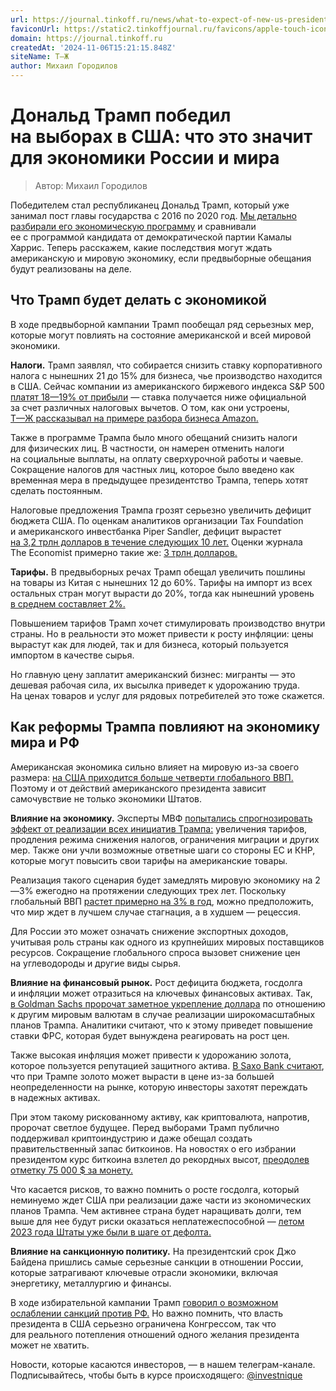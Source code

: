 ```yaml
---
url: https://journal.tinkoff.ru/news/what-to-expect-of-new-us-president-2024/
faviconUrl: https://static2.tinkoffjournal.ru/favicons/apple-touch-icon.png
domain: https://journal.tinkoff.ru
createdAt: '2024-11-06T15:21:15.848Z'
siteName: Т⁠—⁠Ж
author: Михаил Городилов
---
```


# Дональд Трамп победил на выборах в США: что это значит для эконо­мики России и мира

> Автор: Михаил Городилов

Победителем стал республиканец Дональд Трамп, который уже занимал пост главы государства с 2016 по 2020 год. [Мы детально разбирали его экономическую программу](http://localhost:5174/usa-elections-2024-economics/) и сравнивали ее с программой кандидата от демократической партии Камалы Харрис. Теперь расскажем, какие последствия могут ждать американскую и мировую экономику, если предвыборные обещания будут реализованы на деле.

## Что Трамп будет делать с экономикой

В ходе предвыборной кампании Трамп пообещал ряд серьезных мер, которые могут повлиять на состояние американской и всей мировой экономики.

**Налоги.** Трамп заявлял, что собирается снизить ставку корпоративного налога с нынешних 21 до 15% для бизнеса, чье производство находится в США. Сейчас компании из американского биржевого индекса S&P 500 [платят 18—19% от прибыли](https://thedailyshot.com/2024/09/10/official-student-debt-delinquency-rates-are-about-to-surge/) — ставка получается ниже официальной за счет различных налоговых вычетов. О том, как они устроены, [Т⁠—⁠Ж рассказывал на примере разбора бизнеса Amazon.](http://localhost:5174/news/review-amazon/)

Также в программе Трампа было много обещаний снизить налоги для физических лиц. В частности, он намерен отменить налоги на социальные выплаты, на оплату сверхурочной работы и чаевые. Сокращение налогов для частных лиц, которое было введено как временная мера в предыдущее президентство Трампа, теперь хотят сделать постоянным.

Налоговые предложения Трампа грозят серьезно увеличить дефицит бюджета США. По оценкам аналитиков организации Tax Foundation и американского инвестбанка Piper Sandler, дефицит вырастет [на 3,2 трлн долларов в течение следующих 10 лет.](https://www.wsj.com/politics/policy/federal-debt-deficit-trump-harris-5a0d30d2?mod=hp_lead_pos1) Оценки журнала The Economist примерно такие же: [3 трлн долларов.](https://www.economist.com/finance-and-economics/2024/09/05/america-has-a-huge-deficit-which-candidate-would-make-it-worse)

**Тарифы.** В предвыборных речах Трамп обещал увеличить пошлины на товары из Китая с нынешних 12 до 60%. Тарифы на импорт из всех остальных стран могут вырасти до 20%, тогда как нынешний уровень [в среднем составляет 2%.](https://ustr.gov/issue-areas/industry-manufacturing/industrial-tariffs)

Повышением тарифов Трамп хочет стимулировать производство внутри страны. Но в реальности это может привести к росту инфляции: цены вырастут как для людей, так и для бизнеса, который пользуется импортом в качестве сырья.

Но главную цену заплатит американский бизнес: мигранты — это дешевая рабочая сила, их высылка приведет к удорожанию труда. На ценах товаров и услуг для рядовых потребителей это тоже скажется.

## Как реформы Трампа повлияют на экономику мира и РФ

Американская экономика сильно влияет на мировую из-за своего размера: [на США приходится больше четверти глобального ВВП.](https://data.worldbank.org/indicator/NY.GDP.MKTP.CD?most_recent_value_desc=true&year_high_desc=true) Поэтому и от действий американского президента зависит самочувствие не только экономики Штатов.

**Влияние на экономику.** Эксперты МВФ [попытались спрогнозировать эффект от реализации всех инициатив Трампа:](https://www.ft.com/content/b3620eb7-3bb7-43fd-a330-7aea80f65353) увеличения тарифов, продления режима снижения налогов, ограничения миграции и других мер. Также они учли возможные ответные шаги со стороны ЕС и КНР, которые могут повысить свои тарифы на американские товары.

Реализация такого сценария будет замедлять мировую экономику на 2—3% ежегодно на протяжении следующих трех лет. Поскольку глобальный ВВП [растет примерно на 3% в год](https://data.worldbank.org/indicator/NY.GDP.MKTP.KD.ZG), можно предположить, что мир ждет в лучшем случае стагнация, а в худшем — рецессия.

Для России это может означать снижение экспортных доходов, учитывая роль страны как одного из крупнейших мировых поставщиков ресурсов. Сокращение глобального спроса вызовет снижение цен на углеводороды и другие виды сырья.

**Влияние на финансовый рынок.** Рост дефицита бюджета, госдолга и инфляции может отразиться на ключевых финансовых активах. Так, [в Goldman Sachs пророчат заметное укрепление доллара](https://www.reuters.com/markets/currencies/goldman-sachs-says-euro-could-drop-10-under-trump-tariffs-tax-cuts-2024-10-22/) по отношению к другим мировым валютам в случае реализации широкомасштабных планов Трампа. Аналитики считают, что к этому приведет повышение ставки ФРС, которая будет вынуждена реагировать на рост цен.

Также высокая инфляция может привести к удорожанию золота, которое пользуется репутацией защитного актива. [В Saxo Bank считают](https://www.home.saxo/learn/guides/us-election/market-impact-of-democratic-vs-republican-wins), что при Трампе золото может вырасти в цене из-за большей неопределенности на рынке, которую инвесторы захотят переждать в надежных активах.

При этом такому рискованному активу, как криптовалюта, напротив, пророчат светлое будущее. Перед выборами Трамп публично поддерживал криптоиндустрию и даже обещал создать правительственный запас биткоинов. На новостях о его избрании президентом курс биткоина взлетел до рекордных высот, [преодолев отметку 75 000 $ за монету.](https://www.rbc.ru/crypto/news/67213a039a79471c020238b1)

Что касается рисков, то важно помнить о росте госдолга, который неминуемо ждет США при реализации даже части из экономических планов Трампа. Чем активнее страна будет наращивать долги, тем выше для нее будут риски оказаться неплатежеспособной — [летом 2023 года Штаты уже были в шаге от дефолта.](http://localhost:5174/news/usa-default/)

**Влияние на санкционную политику.** На президентский срок Джо Байдена пришлись самые серьезные санкции в отношении России, которые затрагивают ключевые отрасли экономики, включая энергетику, металлургию и финансы.

В ходе избирательной кампании Трамп [говорил о возможном ослаблении санкций против РФ.](https://tass.ru/mezhdunarodnaya-panorama/21379573) Но важно помнить, что власть президента в США серьезно ограничена Конгрессом, так что для реального потепления отношений одного желания президента может не хватить.

Новости, которые касаются инвесторов, — в нашем телеграм-канале. Подписывайтесь, чтобы быть в курсе происходящего: [@investnique](https://t.me/investnique)
